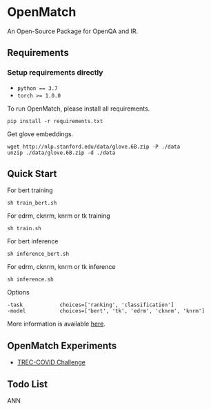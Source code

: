 # OpenMatch
An Open-Source Package for OpenQA and IR.

## Requirements
### Setup requirements directly
* `python == 3.7`
* `torch >= 1.0.0`

To run OpenMatch, please install all requirements.
```
pip install -r requirements.txt
```

Get glove embeddings.
```
wget http://nlp.stanford.edu/data/glove.6B.zip -P ./data
unzip ./data/glove.6B.zip -d ./data
```

## Quick Start
For bert training
```
sh train_bert.sh
```

For edrm, cknrm, knrm or tk training
```
sh train.sh
```

For bert inference
```
sh inference_bert.sh
```

For edrm, cknrm, knrm or tk inference
```
sh inference.sh
```

Options
```
-task            choices=['ranking', 'classification']
-model           choices=['bert', 'tk', 'edrm', 'cknrm', 'knrm']
```
More information is available [here](./docs/openmatch.md).

## OpenMatch Experiments
* [TREC-COVID Challenge](./docs/experiments-treccovid.md)

## Todo List
ANN
